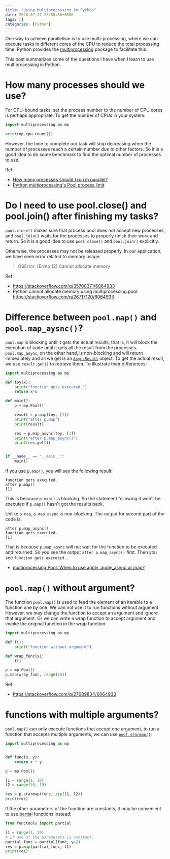 ```yaml
---
title: "Using Multiprocessing in Python"
date: 2020-07-27 23:58:56+0800
tags: []
categories: [Python]
---
```


One way to achieve parallelism is to use multi-processing, where we can
execute tasks in different cores of the CPU to reduce the total processing
time. Python provides the [multiprocessing](https://docs.python.org/3/library/multiprocessing.html) package to facilitate this.

This post summarizes some of the questions I have when I learn to use
multiprocessing in Python.

<!--more-->

# How many processes should we use?

For CPU-bound tasks, set the process number to the number of CPU cores is
perhaps appropriate. To get the number of CPUs in your system:

```python
import multiprocessing as mp

print(mp.cpu_count())
```

However, the time to complete our task will stop decreasing when the number of
processes reach a certain number due to other factors. So it is a good idea to
do some benchmark to find the optimal number of processes to use.

Ref:

+ [How many processes should I run in parallel?](https://stackoverflow.com/q/23816546/6064933)
+ [Python multiprocessing's Pool process limit](https://stackoverflow.com/q/20039659/6064933)

# Do I need to use pool.close() and pool.join() after finishing my tasks?

`pool.close()` makes sure that process pool does not accept new processes, and
`pool.join()` waits for the processes to properly finish their work and return.
So it is a good idea to use `pool.close()` and `pool.join()` explicitly.

Otherwise, the processes may not be released properly. In our application, we
have seen error related to memory usage:

> OSError: [Errno 12] Cannot allocate memory

Ref:

+ https://stackoverflow.com/q/35708371/6064933
+ Python cannot allocate memory using multiprocessing.pool: https://stackoverflow.com/q/26717120/6064933

# Difference between `pool.map()` and `pool.map_aysnc()`?

`pool.map` is blocking until it gets the actual results, that is, it will block
the execution of code until it gets all the result from the processes.
`pool.map_async`, on the other hand, is non-blocking and will return
immediately and all we get is an [`AsyncResult`](https://docs.python.org/3.6/library/multiprocessing.html#multiprocessing.pool.AsyncResult)
object. To get the actual result, we use `result.get()` to retrieve them. To
illustrate their differences:

```python
import multiprocessing as mp

def toy(x):
    print("function gets executed.")
    return x*x

def main():
    p = mp.Pool()

    result = p.map(toy, [1])
    print("after p.map")
    print(result)

    res = p.map_async(toy, [1])
    print("after p.map_async()")
    print(res.get())


if __name__ == "__main__":
    main()
```

If you use `p.map()`, you will see the following result:

```
function gets executed.
after p.map()
[1]
```

This is because `p.map()` is blocking. So the statement following it won't be
executed if `p.map()` hasn't got the results back.

Unlike `p.map`, `p.map_async` is non-blocking. The output for second part of
the code is:

```
after p.map_async()
function gets executed.
[1]
```

That is because `p.map_async` will not wait for the function to be executed and
returned. So you see the output `after p.map_async()` first. Then you see
`function gets executed.`.

+ [multiprocessing.Pool: When to use apply, apply_async or map?](https://stackoverflow.com/q/8533318/6064933)

# `pool.map()` without argument?

The function `pool.map()` is used to feed the element of an iterable to a
function one by one. We can not use it to run functions without
argument. However, we may change the function to accept an argument and ignore
that argument. Or we can write a wrap function to accept argument and
invoke the original function in the wrap function.

```python
import multiprocessing as mp

def f():
    print("function without argument")

def wrap_func(x):
    f()

p = mp.Pool()
p.map(wrap_func, range(10))
```

Ref:

+ https://stackoverflow.com/q/27689834/6064933

# functions with multiple arguments?

`pool.map()` can only execute functions that accept one argument, to run a function
that accepts multiple arguments, we can use [`pool.starmap()`](https://docs.python.org/3/library/multiprocessing.html#multiprocessing.pool.Pool.starmap):


```python
import multiprocessing as mp


def func(x, y):
    return x * y

p = mp.Pool()

l1 = range(1, 10)
l2 = range(10, 19)

res = p.starmap(func, zip(l1, l2))
print(res)
```

If the other parameters of the function are constants, it may be convenient
to use [partial](https://docs.python.org/3.6/library/functools.html#functools.partial) functions instead:

```python
from functools import partial

l1 = range(1, 10)
# If one of the parameters is constant.
partial_func = partial(func, y=2)
res = p.map(partial_func, l1)
print(res)
```
